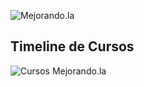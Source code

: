 ![Mejorando.la](http://miguelnieva.com/img/mejorandola-grande.png)


## Timeline de Cursos


![Cursos Mejorando.la](https://raw.github.com/mejorandolaclase/mejorandocurso/master/timelinecursos.jpg)

